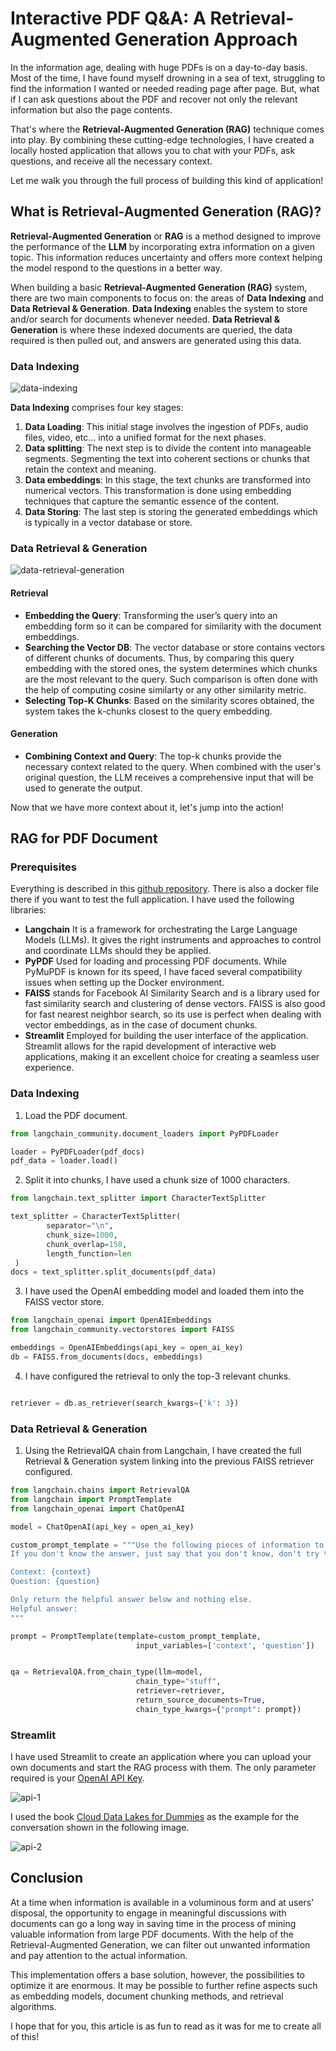 # Interactive PDF Q&A: A Retrieval-Augmented Generation Approach

In the information age, dealing with huge PDFs is on a day-to-day basis. Most of the time, I have found myself drowning in a sea of text, struggling to find the information I wanted or needed reading page after page. But, what if I can ask questions about the PDF and recover not only the relevant information but also the page contents.

That's where the **Retrieval-Augmented Generation (RAG)** technique comes into play. By combining these cutting-edge technologies, I have created a locally hosted application that allows you to chat with your PDFs, ask questions, and receive all the necessary context.

Let me walk you through the full process of building this kind of application!


## What is Retrieval-Augmented Generation (RAG)?

**Retrieval-Augmented Generation** or **RAG** is a method designed to improve the performance of the **LLM** by incorporating extra information on a given topic. This information reduces uncertainty and offers more context helping the model respond to the questions in a better way.

When building a basic **Retrieval-Augmented Generation (RAG)** system, there are two main components to focus on: the areas of **Data Indexing** and **Data Retrieval & Generation**. **Data Indexing** enables the system to store and/or search for documents whenever needed. **Data Retrieval & Generation** is where these indexed documents are queried, the data required is then pulled out, and answers are generated using this data.

### Data Indexing

![data-indexing](images/data-indexing.png)

**Data Indexing** comprises four key stages:

1. **Data Loading**: This initial stage involves the ingestion of PDFs, audio files, video, etc... into a unified format for the next phases.
2. **Data splitting**: The next step is to divide the content into manageable segments. Segmenting the text into coherent sections or chunks that retain the context and meaning.
3. **Data embeddings**: In this stage, the text chunks are transformed into numerical vectors. This transformation is done using embedding techniques that capture the semantic essence of the content.
4. **Data Storing**: The last step is storing the generated embeddings which is typically in a vector database or store.


### Data Retrieval & Generation

![data-retrieval-generation](images/data-retrieval-generation.png)

#### Retrieval

- **Embedding the Query**: Transforming the user’s query into an embedding form so it can be compared for similarity with the document embeddings.
- **Searching the Vector DB**: The vector database or store contains vectors of different chunks of documents. Thus, by comparing this query embedding with the stored ones, the system determines which chunks are the most relevant to the query. Such comparison is often done with the help of computing cosine similarty or any other similarity metric.
- **Selecting Top-K Chunks**: Based on the similarity scores obtained, the system takes the k-chunks closest to the query embedding.

#### Generation

- **Combining Context and Query**: The top-k chunks provide the necessary context related to the query. When combined with the user's original question, the LLM receives a comprehensive input that will be used to generate the output.

Now that we have more context about it, let's jump into the action!

## RAG for PDF Document

### Prerequisites

Everything is described in this [github repository](https://github.com/NachoCP/AskPDF). There is also a docker file there if you want to test the full application. I have used the following libraries:

- **Langchain**  It is a framework for orchestrating the Large Language Models (LLMs). It gives the right instruments and approaches to control and coordinate LLMs should they be applied.
- **PyPDF** Used for loading and processing PDF documents. While PyMuPDF is known for its speed, I have faced several compatibility issues when setting up the Docker environment.
- **FAISS** stands for Facebook AI Similarity Search and is a library used for fast similarity search and clustering of dense vectors. FAISS is also good for fast nearest neighbor search, so its use is perfect when dealing with vector embeddings, as in the case of document chunks.
- **Streamlit** Employed for building the user interface of the application. Streamlit allows for the rapid development of interactive web applications, making it an excellent choice for creating a seamless user experience.

### Data Indexing

1. Load the PDF document.

```python
from langchain_community.document_loaders import PyPDFLoader

loader = PyPDFLoader(pdf_docs)
pdf_data = loader.load()
```

2. Split it into chunks, I have used a chunk size of 1000 characters.

```python
from langchain.text_splitter import CharacterTextSplitter

text_splitter = CharacterTextSplitter(
        separator="\n",
        chunk_size=1000,
        chunk_overlap=150,
        length_function=len
 )
docs = text_splitter.split_documents(pdf_data)
```

3. I have used the OpenAI embedding model and loaded them into the FAISS vector store.
```python
from langchain_openai import OpenAIEmbeddings
from langchain_community.vectorstores import FAISS

embeddings = OpenAIEmbeddings(api_key = open_ai_key)
db = FAISS.from_documents(docs, embeddings)

```

4. I have configured the retrieval to only the top-3 relevant chunks.
```python

retriever = db.as_retriever(search_kwargs={'k': 3})
```

### Data Retrieval & Generation

1. Using the RetrievalQA chain from Langchain, I have created the full Retrieval & Generation system linking into the previous FAISS retriever configured.

```python
from langchain.chains import RetrievalQA
from langchain import PromptTemplate
from langchain_openai import ChatOpenAI

model = ChatOpenAI(api_key = open_ai_key)

custom_prompt_template = """Use the following pieces of information to answer the user's question.
If you don't know the answer, just say that you don't know, don't try to make up an answer.

Context: {context}
Question: {question}

Only return the helpful answer below and nothing else.
Helpful answer:
"""

prompt = PromptTemplate(template=custom_prompt_template,
                            input_variables=['context', 'question'])


qa = RetrievalQA.from_chain_type(llm=model,
                            chain_type="stuff",
                            retriever=retriever,
                            return_source_documents=True,
                            chain_type_kwargs={"prompt": prompt})

```

### Streamlit

I have used Streamlit to create an application where you can upload your own documents and start the RAG process with them. The only parameter required is your [OpenAI API Key](https://help.openai.com/en/articles/4936850-where-do-i-find-my-openai-api-key). 

![api-1](images/api-1.png)

I used the book [Cloud Data Lakes for Dummies](https://www.snowflake.com/resource/cloud-data-lakes-for-dummies/?utm_source=google&utm_medium=paidsearch&utm_campaign=em-es-en-nb-datalakegeneral-phrase&utm_content=go-rsa-evg-eb-cloud-data-lakes-for-dummies&utm_term=c-g-cloud%20data%20lake-p&_bt=600290434268&_bk=cloud%20data%20lake&_bm=p&_bn=g&_bg=128302879383&gclsrc=aw.ds&gad_source=1&gclid=CjwKCAjwm_SzBhAsEiwAXE2CvyvXO7_44hGuWt1_-SUoLwugH6OCxFl_f73ntkIAJnv60PlgYsic3RoClhcQAvD_BwE) as the example for the conversation shown in the following image.

![api-2](images/api-2.png)

## Conclusion

At a time when information is available in a voluminous form and at users’ disposal, the opportunity to engage in meaningful discussions with documents can go a long way in saving time in the process of mining valuable information from large PDF documents. With the help of the Retrieval-Augmented Generation, we can filter out unwanted information and pay attention to the actual information.

This implementation offers a base solution, however, the possibilities to optimize it are enormous. It may be possible to further refine aspects such as embedding models, document chunking methods, and retrieval algorithms.

I hope that for you, this article is as fun to read as it was for me to create all of this!